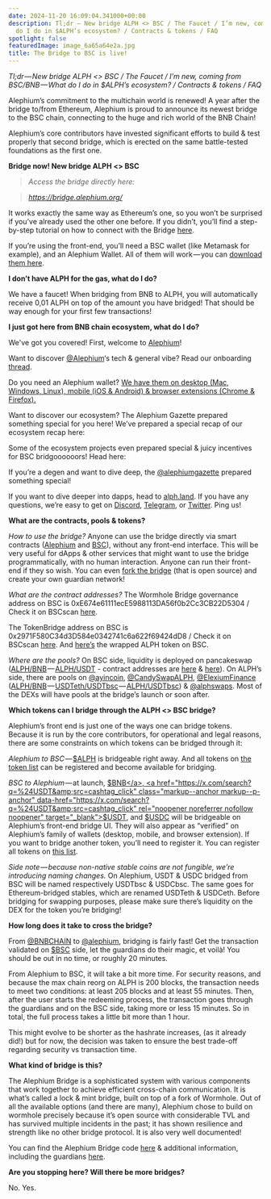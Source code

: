 ```yaml
---
date: 2024-11-20 16:09:04.341000+00:00
description: Tl;dr — New bridge ALPH <> BSC / The Faucet / I’m new, coming from BSC/BNB — What
  do I do in $ALPH’s ecosystem? / Contracts & tokens / FAQ
spotlight: false
featuredImage: image_6a65a64e2a.jpg
title: The Bridge to BSC is live!
---
```


_Tl;dr — New bridge ALPH \<\> BSC / The Faucet / I’m new, coming from BSC/BNB — What do I do in \$ALPH’s ecosystem? / Contracts & tokens / FAQ_

Alephium’s commitment to the multichain world is renewed! A year after the bridge to/from Ethereum, Alephium is proud to announce its newest bridge to the BSC chain, connecting to the huge and rich world of the BNB Chain!

Alephium’s core contributors have invested significant efforts to build & test properly that second bridge, which is erected on the same battle-tested foundations as the first one.

**Bridge now! New bridge ALPH \<\> BSC**

> _Access the bridge directly here:_

> <a href="https://bridge.alephium.org/" class="markup--anchor markup--blockquote-anchor" data-href="https://bridge.alephium.org/" rel="noopener noreferrer nofollow noopener" target="_blank"><em>https://bridge.alephium.org/</em></a>

It works exactly the same way as Ethereum’s one, so you won’t be surprised if you’ve already used the other one before. If you didn’t, you’ll find a step-by-step tutorial on how to connect with the Bridge <a href="https://medium.com/@alephium/the-bsc-alephium-bridge-is-live-on-testnet-a8cddd0a5014" class="markup--anchor markup--p-anchor" data-href="https://medium.com/@alephium/the-bsc-alephium-bridge-is-live-on-testnet-a8cddd0a5014" rel="noopener noreferrer nofollow" target="_blank">here</a>.

If you’re using the front-end, you’ll need a BSC wallet (like Metamask for example), and an Alephium Wallet. All of them will work — you can <a href="https://alephium.org/#wallets" class="markup--anchor markup--p-anchor" data-href="https://alephium.org/#wallets" rel="noopener noreferrer nofollow noopener" target="_blank">download them here</a>.

**I don’t have ALPH for the gas, what do I do?**

We have a faucet! When bridging from BNB to ALPH, you will automatically receive 0,01 ALPH on top of the amount you have bridged! That should be way enough for your first few transactions!

**I just got here from BNB chain ecosystem, what do I do?**

We've got you covered! First, welcome to <a href="http://alephium.org/" class="markup--anchor markup--p-anchor" data-href="http://alephium.org/" rel="noopener noreferrer nofollow noopener" target="_blank">Alephium</a>!

Want to discover <a href="https://x.com/@Alephium" class="markup--anchor markup--p-anchor" data-href="https://x.com/@Alephium" rel="noopener noreferrer nofollow noopener" target="_blank">@Alephium</a>‘s tech & general vibe? Read our onboarding <a href="https://x.com/alephium/status/1726249933374959943" class="markup--anchor markup--p-anchor" data-href="https://x.com/alephium/status/1726249933374959943" rel="noopener noreferrer nofollow noopener" target="_blank">thread</a>.

Do you need an Alephium wallet? <a href="https://alephium.org/#wallets" class="markup--anchor markup--p-anchor" data-href="https://alephium.org/#wallets" rel="noopener noreferrer nofollow noopener" target="_blank">We have them on desktop (Mac, Windows, Linux), mobile (iOS &amp; Android) &amp; browser extensions (Chrome &amp; Firefox).</a>

Want to discover our ecosystem? The Alephium Gazette prepared something special for you here! We’ve prepared a special recap of our ecosystem recap here:

<figure id="aba1" class="graf graf--figure graf--iframe graf-after--p">

</figure>

Some of the ecosystem projects even prepared special & juicy incentives for BSC bridgoooooors! Head here:

<figure id="2ec7" class="graf graf--figure graf--iframe graf-after--p">

</figure>

If you’re a degen and want to dive deep, the <a href="https://x.com/@alephiumgazette" class="markup--anchor markup--p-anchor" data-href="https://x.com/@alephiumgazette" rel="noopener noreferrer nofollow noopener" target="_blank">@alephiumgazette</a> prepared something special!

<figure id="2246" class="graf graf--figure graf--iframe graf-after--p">

</figure>

If you want to dive deeper into dapps, head to <a href="http://alph.land/" class="markup--anchor markup--p-anchor" data-href="http://alph.land/" rel="noopener noreferrer nofollow noopener" target="_blank">alph.land</a>. If you have any questions, we’re easy to get on <a href="https://discord.gg/XC5JaaDT7z" class="markup--anchor markup--p-anchor" data-href="https://discord.gg/XC5JaaDT7z" rel="noopener noreferrer nofollow noopener" target="_blank">Discord</a>, <a href="https://t.me/alephiumgroup" class="markup--anchor markup--p-anchor" data-href="https://t.me/alephiumgroup" rel="noopener noreferrer nofollow noopener" target="_blank">Telegram</a>, or <a href="https://x.com/alephium" class="markup--anchor markup--p-anchor" data-href="https://x.com/alephium" rel="noopener noreferrer nofollow noopener" target="_blank">Twitter</a>. Ping us!

**What are the contracts, pools & tokens?**

_How to use the bridge?_ Anyone can use the bridge directly via smart contracts (<a href="https://explorer.alephium.org/addresses/23Fj7xr1pxWfYLixz3aBC3u5dUJVpAjXArbpiYWxeGjQT" class="markup--anchor markup--p-anchor" data-href="https://explorer.alephium.org/addresses/23Fj7xr1pxWfYLixz3aBC3u5dUJVpAjXArbpiYWxeGjQT" rel="noopener noreferrer nofollow noopener" target="_blank">Alephium</a> and <a href="https://bscscan.com/address/0x2971F580C34d3D584e0342741c6a622f69424dD8" class="markup--anchor markup--p-anchor" data-href="https://bscscan.com/address/0x2971F580C34d3D584e0342741c6a622f69424dD8" rel="noopener noreferrer nofollow noopener" target="_blank">BSC</a>), without any front-end interface. This will be very useful for dApps & other services that might want to use the bridge programmatically, with no human interaction. Anyone can run their front-end if they so wish. You can even <a href="https://github.com/alephium/wormhole-fork" class="markup--anchor markup--p-anchor" data-href="https://github.com/alephium/wormhole-fork" rel="noopener noreferrer nofollow noopener" target="_blank">fork the bridge</a> (that is open source) and create your own guardian network!

_What are the contract addresses?_ The Wormhole Bridge governance address on BSC is 0xE674e61111ecE5988113DA56f0b2Cc3CB22D5304 / Check it on BSCscan <a href="https://bscscan.com/address/0xE674e61111ecE5988113DA56f0b2Cc3CB22D5304" class="markup--anchor markup--p-anchor" data-href="https://bscscan.com/address/0xE674e61111ecE5988113DA56f0b2Cc3CB22D5304" rel="noopener noreferrer nofollow noopener" target="_blank">here</a>.

The TokenBridge address on BSC is 0x2971F580C34d3D584e0342741c6a622f69424dD8 / Check it on BSCscan <a href="https://bscscan.com/address/0x2971F580C34d3D584e0342741c6a622f69424dD8" class="markup--anchor markup--p-anchor" data-href="https://bscscan.com/address/0x2971F580C34d3D584e0342741c6a622f69424dD8" rel="noopener noreferrer nofollow noopener noopener" target="_blank">here</a>. And <a href="https://bscscan.com/token/0x8683BA2F8b0f69b2105f26f488bADe1d3AB4dec8" class="markup--anchor markup--p-anchor" data-href="https://bscscan.com/token/0x8683BA2F8b0f69b2105f26f488bADe1d3AB4dec8" rel="noopener" target="_blank">here’s</a> the wrapped ALPH token on BSC.

_Where are the pools?_ On BSC side, liquidity is deployed on pancakeswap (<a href="https://pancakeswap.finance/?inputCurrency=0x8683BA2F8b0f69b2105f26f488bADe1d3AB4dec8&amp;outputCurrency=BNB" class="markup--anchor markup--p-anchor" data-href="https://pancakeswap.finance/?inputCurrency=0x8683BA2F8b0f69b2105f26f488bADe1d3AB4dec8&amp;outputCurrency=BNB" rel="noopener noreferrer nofollow noopener" target="_blank">ALPH/BNB</a> — <a href="https://pancakeswap.finance/?inputCurrency=0x8683BA2F8b0f69b2105f26f488bADe1d3AB4dec8&amp;outputCurrency=0x55d398326f99059fF775485246999027B3197955" class="markup--anchor markup--p-anchor" data-href="https://pancakeswap.finance/?inputCurrency=0x8683BA2F8b0f69b2105f26f488bADe1d3AB4dec8&amp;outputCurrency=0x55d398326f99059fF775485246999027B3197955" rel="noopener noreferrer nofollow noopener" target="_blank">ALPH/USDT</a> - contract addresses are <a href="https://bscscan.com/address/0xb685df3cec9e01048553355e9256267b1bd56e0e" class="markup--anchor markup--p-anchor" data-href="https://bscscan.com/address/0xb685df3cec9e01048553355e9256267b1bd56e0e" rel="noopener noreferrer nofollow noopener" target="_blank">here</a> & <a href="https://bscscan.com/address/0xc44b6f04696bc502a27e90abcbf3a32f0defc29b" class="markup--anchor markup--p-anchor" data-href="https://bscscan.com/address/0xc44b6f04696bc502a27e90abcbf3a32f0defc29b" rel="noopener noreferrer nofollow noopener" target="_blank">here</a>). On ALPH’s side, there are pools on <a href="https://x.com/@ayincoin" class="markup--anchor markup--p-anchor" data-href="https://x.com/@ayincoin" rel="noopener noreferrer nofollow noopener" target="_blank">@ayincoin</a>, <a href="https://x.com/@CandySwapALPH" class="markup--anchor markup--p-anchor" data-href="https://x.com/@CandySwapALPH" rel="noopener noreferrer nofollow noopener" target="_blank">@CandySwapALPH</a>, <a href="https://x.com/@ElexiumFinance" class="markup--anchor markup--p-anchor" data-href="https://x.com/@ElexiumFinance" rel="noopener noreferrer nofollow noopener" target="_blank">@ElexiumFinance</a> (<a href="https://explorer.alephium.org/addresses/zWgFBQP8UDivtStTpVbp7JL3JBxvJ5VLvpu1kQU1kUwZ" class="markup--anchor markup--p-anchor" data-href="https://explorer.alephium.org/addresses/zWgFBQP8UDivtStTpVbp7JL3JBxvJ5VLvpu1kQU1kUwZ" rel="noopener noreferrer nofollow noopener" target="_blank">ALPH/BNB</a> — <a href="https://explorer.alephium.org/addresses/uuJ2XQgoraiiUeiwmwfkzWhHYZE4ZmHzz2o25xFGBSBy" class="markup--anchor markup--p-anchor" data-href="https://explorer.alephium.org/addresses/uuJ2XQgoraiiUeiwmwfkzWhHYZE4ZmHzz2o25xFGBSBy" rel="noopener noreferrer nofollow noopener" target="_blank">USDTeth/USDTbsc</a> — <a href="https://explorer.alephium.org/addresses/ubFr1VZmfc4zkRQJYm1Mx74mcHzLoDy1QLvxeA5JG9rX" class="markup--anchor markup--p-anchor" data-href="https://explorer.alephium.org/addresses/ubFr1VZmfc4zkRQJYm1Mx74mcHzLoDy1QLvxeA5JG9rX" rel="noopener noreferrer nofollow noopener" target="_blank">ALPH/USDTbsc</a>) & <a href="https://x.com/@alphswaps" class="markup--anchor markup--p-anchor" data-href="https://x.com/@alphswaps" rel="noopener noreferrer nofollow noopener" target="_blank">@alphswaps</a>. Most of the DEXs will have pools at the bridge’s launch or soon after.

**Which tokens can I bridge through the ALPH \<\> BSC bridge?**

Alephium’s front end is just one of the ways one can bridge tokens. Because it is run by the core contributors, for operational and legal reasons, there are some constraints on which tokens can be bridged through it:

*Alephium to BSC* — <a href="https://x.com/search?q=%24ALPH&amp;src=cashtag_click" class="markup--anchor markup--p-anchor" data-href="https://x.com/search?q=%24ALPH&amp;src=cashtag_click" rel="noopener noreferrer nofollow noopener" target="_blank">$ALPH</a> is bridgeable right away. And all tokens on <a href="https://github.com/alephium/token-list" class="markup--anchor markup--p-anchor" data-href="https://github.com/alephium/token-list" rel="noopener noreferrer nofollow noopener" target="_blank">the token list</a> can be registered and become available for bridging.

*BSC to Alephium* — at launch, <a href="https://x.com/search?q=%24BNB&amp;src=cashtag_click" class="markup--anchor markup--p-anchor" data-href="https://x.com/search?q=%24BNB&amp;src=cashtag_click" rel="noopener noreferrer nofollow noopener" target="_blank">$BNB</a>, <a href="https://x.com/search?q=%24USDT&amp;src=cashtag_click" class="markup--anchor markup--p-anchor" data-href="https://x.com/search?q=%24USDT&amp;src=cashtag_click" rel="noopener noreferrer nofollow noopener" target="_blank">$USDT</a>, and <a href="https://x.com/search?q=%24USDC&amp;src=cashtag_click" class="markup--anchor markup--p-anchor" data-href="https://x.com/search?q=%24USDC&amp;src=cashtag_click" rel="noopener noreferrer nofollow noopener" target="_blank">$USDC</a> will be bridgeable on Alephium’s front-end bridge UI. They will also appear as “verified” on Alephium’s family of wallets (desktop, mobile, and browser extension). If you want to bridge another token, you’ll need to register it. You can register all tokens on <a href="https://tokens.coingecko.com/binance-smart-chain/all.json" class="markup--anchor markup--p-anchor" data-href="https://tokens.coingecko.com/binance-smart-chain/all.json" rel="noopener noreferrer nofollow noopener" target="_blank">this list</a>.

_Side note — because non-native stable coins are not fungible, we’re introducing naming changes._ On Alephium, USDT & USDC bridged from BSC will be named respectively USDTbsc & USDCbsc. The same goes for Ethereum-bridged stables, which are renamed USDTeth & USDCeth. Before bridging for swapping purposes, please make sure there’s liquidity on the DEX for the token you’re bridging!

**How long does it take to cross the bridge?**

From <a href="https://x.com/@BNBCHAIN" class="markup--anchor markup--p-anchor" data-href="https://x.com/@BNBCHAIN" rel="noopener noreferrer nofollow noopener" target="_blank">@BNBCHAIN</a> to <a href="https://x.com/@alephium" class="markup--anchor markup--p-anchor" data-href="https://x.com/@alephium" rel="noopener noreferrer nofollow noopener" target="_blank">@alephium</a>, bridging is fairly fast! Get the transaction validated on <a href="https://x.com/search?q=%24BSC&amp;src=cashtag_click" class="markup--anchor markup--p-anchor" data-href="https://x.com/search?q=%24BSC&amp;src=cashtag_click" rel="noopener noreferrer nofollow noopener" target="_blank">$BSC</a> side, let the guardians do their magic, et voilà! You should be out in no time, or roughly 20 minutes.

From Alephium to BSC, it will take a bit more time. For security reasons, and because the max chain reorg on ALPH is 200 blocks, the transaction needs to meet two conditions: at least 205 blocks and at least 55 minutes. Then, after the user starts the redeeming process, the transaction goes through the guardians and on the BSC side, taking more or less 15 minutes. So in total, the full process takes a little bit more than 1 hour.

This might evolve to be shorter as the hashrate increases, (as it already did!) but for now, the decision was taken to ensure the best trade-off regarding security vs transaction time.

**What kind of bridge is this?**

The Alephium Bridge is a sophisticated system with various components that work together to achieve efficient cross-chain communication. It is what’s called a lock & mint bridge, built on top of a fork of Wormhole. Out of all the available options (and there are many), Alephium chose to build on wormhole precisely because it’s open source with considerable TVL and has survived multiple incidents in the past; it has shown resilience and strength like no other bridge protocol. It is also very well documented!

You can find the Alephium Bridge code <a href="https://github.com/alephium/wormhole-fork" class="markup--anchor markup--p-anchor" data-href="https://github.com/alephium/wormhole-fork" rel="noopener noreferrer nofollow noopener" target="_blank">here</a> & additional information, including the guardians <a href="https://medium.com/@alephium/the-alephium-bridge-a787d90b2e4a" class="markup--anchor markup--p-anchor" data-href="https://medium.com/@alephium/the-alephium-bridge-a787d90b2e4a" rel="noopener noreferrer nofollow" target="_blank">here</a>.

**Are you stopping here? Will there be more bridges?**

No. Yes.
